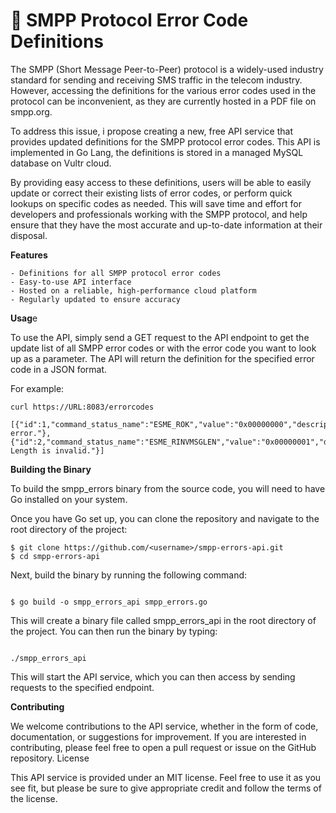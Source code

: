# 📄 SMPP Protocol Error Code Definitions 

The SMPP (Short Message Peer-to-Peer) protocol is a widely-used industry standard for sending and receiving SMS traffic in the telecom industry. However, accessing the definitions for the various error codes used in the protocol can be inconvenient, as they are currently hosted in a PDF file on smpp.org.

To address this issue, i propose creating a new, free API service that provides updated definitions for the SMPP protocol error codes. This API is implemented in Go Lang, the definitions is stored in a managed MySQL database on Vultr cloud.

By providing easy access to these definitions, users will be able to easily update or correct their existing lists of error codes, or perform quick lookups on specific codes as needed. This will save time and effort for developers and professionals working with the SMPP protocol, and help ensure that they have the most accurate and up-to-date information at their disposal.

**Features**

    - Definitions for all SMPP protocol error codes
    - Easy-to-use API interface
    - Hosted on a reliable, high-performance cloud platform
    - Regularly updated to ensure accuracy

**Usag**e

To use the API, simply send a GET request to the API endpoint to get the update list of all SMPP error codes or with the error code you want to look up as a parameter. The API will return the definition for the specified error code in a JSON format.

For example:

```shell
curl https://URL:8083/errorcodes

[{"id":1,"command_status_name":"ESME_ROK","value":"0x00000000","description":"No error."},{"id":2,"command_status_name":"ESME_RINVMSGLEN","value":"0x00000001","description":"Message Length is invalid."}]

```

**Building the Binary**

To build the smpp_errors binary from the source code, you will need to have Go installed on your system.

Once you have Go set up, you can clone the repository and navigate to the root directory of the project:

```shell
$ git clone https://github.com/<username>/smpp-errors-api.git
$ cd smpp-errors-api
```

Next, build the binary by running the following command:

```shell

$ go build -o smpp_errors_api smpp_errors.go

```

This will create a binary file called smpp_errors_api in the root directory of the project. You can then run the binary by typing:

```shell

./smpp_errors_api

```

This will start the API service, which you can then access by sending requests to the specified endpoint.


**Contributing**

We welcome contributions to the API service, whether in the form of code, documentation, or suggestions for improvement. If you are interested in contributing, please feel free to open a pull request or issue on the GitHub repository.
License

This API service is provided under an MIT license. Feel free to use it as you see fit, but please be sure to give appropriate credit and follow the terms of the license.
